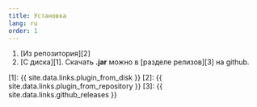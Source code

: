 ```yaml
---
title: Установка
lang: ru
order: 1
---
```


1. [Из репозитория][2]
2. [С диска][1]. Скачать **.jar** можно в [разделе релизов][3] на github.


[1]: {{ site.data.links.plugin_from_disk }}
[2]: {{ site.data.links.plugin_from_repository }}
[3]: {{ site.data.links.github_releases }}